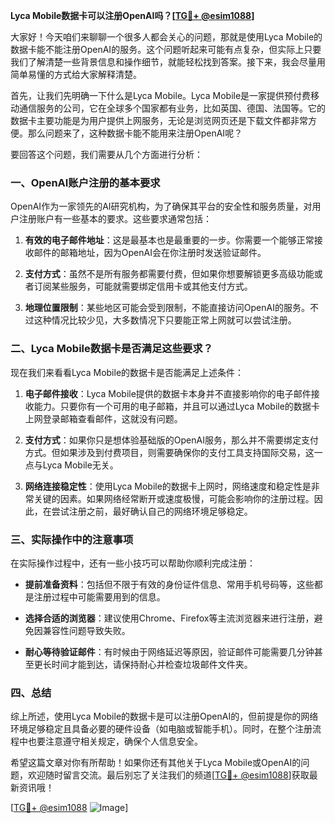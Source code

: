 **Lyca Mobile数据卡可以注册OpenAI吗？[[TG💪+ @esim1088](https://t.me/s/esim1088)]**

大家好！今天咱们来聊聊一个很多人都会关心的问题，那就是使用Lyca Mobile的数据卡能不能注册OpenAI的服务。这个问题听起来可能有点复杂，但实际上只要我们了解清楚一些背景信息和操作细节，就能轻松找到答案。接下来，我会尽量用简单易懂的方式给大家解释清楚。

首先，让我们先明确一下什么是Lyca Mobile。Lyca Mobile是一家提供预付费移动通信服务的公司，它在全球多个国家都有业务，比如英国、德国、法国等。它的数据卡主要功能是为用户提供上网服务，无论是浏览网页还是下载文件都非常方便。那么问题来了，这种数据卡能不能用来注册OpenAI呢？

要回答这个问题，我们需要从几个方面进行分析：

### 一、OpenAI账户注册的基本要求

OpenAI作为一家领先的AI研究机构，为了确保其平台的安全性和服务质量，对用户注册账户有一些基本的要求。这些要求通常包括：

1. **有效的电子邮件地址**：这是最基本也是最重要的一步。你需要一个能够正常接收邮件的邮箱地址，因为OpenAI会在你注册时发送验证邮件。
   
2. **支付方式**：虽然不是所有服务都需要付费，但如果你想要解锁更多高级功能或者订阅某些服务，可能就需要绑定信用卡或其他支付方式。

3. **地理位置限制**：某些地区可能会受到限制，不能直接访问OpenAI的服务。不过这种情况比较少见，大多数情况下只要能正常上网就可以尝试注册。

### 二、Lyca Mobile数据卡是否满足这些要求？

现在我们来看看Lyca Mobile的数据卡是否能满足上述条件：

1. **电子邮件接收**：Lyca Mobile提供的数据卡本身并不直接影响你的电子邮件接收能力。只要你有一个可用的电子邮箱，并且可以通过Lyca Mobile的数据卡上网登录邮箱查看邮件，这就没有问题。

2. **支付方式**：如果你只是想体验基础版的OpenAI服务，那么并不需要绑定支付方式。但如果涉及到付费项目，则需要确保你的支付工具支持国际交易，这一点与Lyca Mobile无关。

3. **网络连接稳定性**：使用Lyca Mobile的数据卡上网时，网络速度和稳定性是非常关键的因素。如果网络经常断开或速度极慢，可能会影响你的注册过程。因此，在尝试注册之前，最好确认自己的网络环境足够稳定。

### 三、实际操作中的注意事项

在实际操作过程中，还有一些小技巧可以帮助你顺利完成注册：

- **提前准备资料**：包括但不限于有效的身份证件信息、常用手机号码等，这些都是注册过程中可能需要用到的信息。
  
- **选择合适的浏览器**：建议使用Chrome、Firefox等主流浏览器来进行注册，避免因兼容性问题导致失败。

- **耐心等待验证邮件**：有时候由于网络延迟等原因，验证邮件可能需要几分钟甚至更长时间才能到达，请保持耐心并检查垃圾邮件文件夹。

### 四、总结

综上所述，使用Lyca Mobile的数据卡是可以注册OpenAI的，但前提是你的网络环境足够稳定且具备必要的硬件设备（如电脑或智能手机）。同时，在整个注册流程中也要注意遵守相关规定，确保个人信息安全。

希望这篇文章对你有所帮助！如果你还有其他关于Lyca Mobile或OpenAI的问题，欢迎随时留言交流。最后别忘了关注我们的频道[[TG💪+ @esim1088](https://t.me/s/esim1088)]获取最新资讯哦！

[[TG💪+ @esim1088](https://t.me/s/esim1088) ![Image](https://i.postimg.cc/4NQfJmqS/Snipaste-2025-05-13-00-14-12.png)]